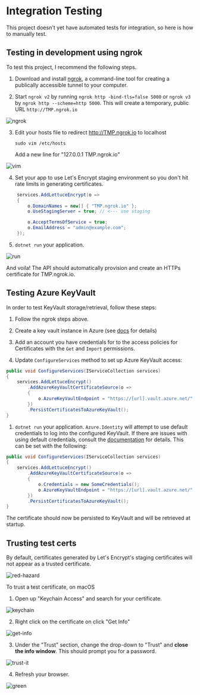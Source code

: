 Integration Testing
===================

This project doesn't yet have automated tests for integration, so here is how to manually test.

## Testing in development using ngrok

To test this project, I recommend the following steps.

1. Download and install [ngrok](https://ngrok.io), a command-line tool for creating a publically accessible tunnel to your computer.

2. Start `ngrok v2` by running `ngrok http -bind-tls=false 5000` or `ngrok v3` by `ngrok http --scheme=http 5000`. This will create a temporary, public URL `http://TMP.ngrok.io`

![ngrok](https://i.imgur.com/Vl8Egsv.png)

3. Edit your hosts file to redirect http://TMP.ngrok.io to localhost
    ```
    sudo vim /etc/hosts
    ```

    Add a new line for "127.0.0.1  TMP.ngrok.io"

![vim](https://i.imgur.com/BtJQSaL.png)

4. Set your app to use Let's Encrypt staging environment so you don't hit rate limits in generating certificates.

```csharp
    services.AddLettuceEncrypt(o =>
    {
        o.DomainNames = new[] { "TMP.ngrok.io" };
        o.UseStagingServer = true; // <--- use staging

        o.AcceptTermsOfService = true;
        o.EmailAddress = "admin@example.com";
    });
```

5. `dotnet run` your application.

![run](https://i.imgur.com/eXqCKBL.png)

And voila! The API should automatically provision and create an HTTPs certificate for TMP.ngrok.io.

## Testing Azure KeyVault

In order to test KeyVault storage/retrieval, follow these steps:

1. Follow the ngrok steps above.

1. Create a key vault instance in Azure (see [docs](https://docs.microsoft.com/en-us/azure/key-vault/quick-create-portal) for details)

1. Add an account you have credentials for to the access policies for Certificates with the `Get` and `Import` permissions.

1. Update `ConfigureServices` method to set up Azure KeyVault access:

```csharp
public void ConfigureServices(IServiceCollection services)
{
    services.AddLettuceEncrypt()
        .AddAzureKeyVaultCertificateSource(o =>
        {
            o.AzureKeyVaultEndpoint = "https://[url].vault.azure.net/";
        })
        .PersistCertificatesToAzureKeyVault();
}
```

1. `dotnet run` your application. `Azure.Identity` will attempt to use default credentials to log into the configured KeyVault. If there are issues with using default credentials, consult the [documentation](https://azuresdkdocs.blob.core.windows.net/$web/dotnet/Azure.Identity/1.1.1/api/index.html) for details. This can be set with the following:

```csharp
public void ConfigureServices(IServiceCollection services)
{
    services.AddLettuceEncrypt()
        .AddAzureKeyVaultCertificateSource(o =>
        {
            o.Credentials = new SomeCredentials();
            o.AzureKeyVaultEndpoint = "https://[url].vault.azure.net/";
        })
        .PersistCertificatesToAzureKeyVault();
}
```

The certificate should now be persisted to KeyVault and will be retrieved at startup.

## Trusting test certs

By default, certificates generated by Let's Encrypt's staging certificates will not appear as a trusted certificate.

![red-hazard](https://i.imgur.com/vnoqhCq.png)

To trust a test certificate, on macOS

1. Open up "Keychain Access" and search for your certificate.

![keychain](https://i.imgur.com/w6BZvyN.png)

2. Right click on the certificate on click "Get Info"

![get-info](https://i.imgur.com/EL4fJAm.png)

3. Under the "Trust" section, change the drop-down to "Trust" and **close the info window**. This should prompt you for a password.

![trust-it](https://i.imgur.com/JmQnglg.png)

4. Refresh your browser.

![green](https://i.imgur.com/tyTaJwV.png)
